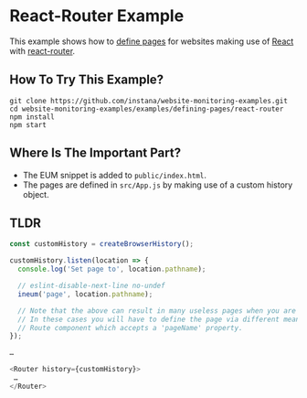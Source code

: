 # React-Router Example

This example shows how to [define pages](https://docs.instana.io/products/website_monitoring/api/#page) for websites
making use of [React](https://reactjs.org/) with [react-router](https://reacttraining.com/react-router/).

## How To Try This Example?

```
git clone https://github.com/instana/website-monitoring-examples.git
cd website-monitoring-examples/examples/defining-pages/react-router
npm install
npm start
```

## Where Is The Important Part?

 - The EUM snippet is added to `public/index.html`.
 - The pages are defined in `src/App.js` by making use of a custom history object.

## TLDR

```javascript
const customHistory = createBrowserHistory();

customHistory.listen(location => {
  console.log('Set page to', location.pathname);

  // eslint-disable-next-line no-undef
  ineum('page', location.pathname);

  // Note that the above can result in many useless pages when you are making use of path parameters.
  // In these cases you will have to define the page via different means, e.g. by creating a custom
  // Route component which accepts a 'pageName' property.
});

…

<Router history={customHistory}>
 …
</Router>
```
